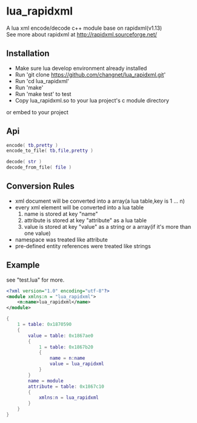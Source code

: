 # lua_rapidxml
A lua xml encode/decode c++ module base on rapidxml(v1.13)  
See more about rapidxml at http://rapidxml.sourceforge.net/

Installation
------------

 * Make sure lua develop environment already installed
 * Run 'git clone https://github.com/changnet/lua_rapidxml.git'
 * Run 'cd lua_rapidxml'
 * Run 'make'
 * Run 'make test' to test
 * Copy lua_rapidxml.so to your lua project's c module directory

or embed to your project

Api
-----

```lua
encode( tb,pretty )
encode_to_file( tb,file,pretty )

decode( str )
decode_from_file( file )
``` 

Conversion Rules
----------------
 * xml document will be converted into a array(a lua table,key is 1 ... n)
 * every xml element will be converted into a lua table
   1. name is stored at key "name"
   2. attribute is stored at key "attribute" as a lua table
   3. value is stored at key "value" as a string or a array(if it's more than one value)
 * namespace was treated like attribute
 * pre-defined entity references were treated like strings

Example
--------
see "test.lua" for more.  

```xml
<?xml version="1.0" encoding="utf-8"?>
<module xmlns:n = "lua_rapidxml">
    <n:name>lua_rapidxml</name>
</module>
```

```lua
{
    1 = table: 0x1870590
    {
        value = table: 0x1867ae0
        {
            1 = table: 0x1867b20
            {
                name = n:name
                value = lua_rapidxml
            }
        }
        name = module
        attribute = table: 0x1867c10
        {
            xmlns:n = lua_rapidxml
        }
    }
}
```
 
